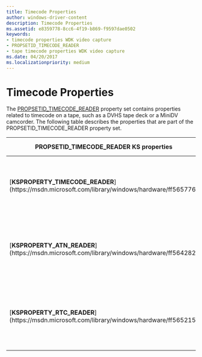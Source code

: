 ```yaml
---
title: Timecode Properties
author: windows-driver-content
description: Timecode Properties
ms.assetid: e8359778-8cc6-4f19-b869-f9597dae0502
keywords:
- timecode properties WDK video capture
- PROPSETID_TIMECODE_READER
- tape timecode properties WDK video capture
ms.date: 04/20/2017
ms.localizationpriority: medium
---
```


# Timecode Properties


The [PROPSETID\_TIMECODE\_READER](https://msdn.microsoft.com/library/windows/hardware/ff567798) property set contains properties related to timecode on a tape, such as a DVHS tape deck or a MiniDV camcorder. The following table describes the properties that are part of the PROPSETID\_TIMECODE\_READER property set.

<table>
<colgroup>
<col width="50%" />
<col width="50%" />
</colgroup>
<thead>
<tr class="header">
<th>PROPSETID_TIMECODE_READER KS properties</th>
<th>Property description</th>
</tr>
</thead>
<tbody>
<tr class="odd">
<td><p>[<strong>KSPROPERTY_TIMECODE_READER</strong>](https://msdn.microsoft.com/library/windows/hardware/ff565776)</p></td>
<td><p>Returns the timecode for the current tape position.</p></td>
</tr>
<tr class="even">
<td><p>[<strong>KSPROPERTY_ATN_READER</strong>](https://msdn.microsoft.com/library/windows/hardware/ff564282)</p></td>
<td><p>Returns the absolute track number for the current tape position.</p></td>
</tr>
<tr class="odd">
<td><p>[<strong>KSPROPERTY_RTC_READER</strong>](https://msdn.microsoft.com/library/windows/hardware/ff565215)</p></td>
<td><p>Returns the relative time counter for the current tape position.</p></td>
</tr>
</tbody>
</table>

 

 

 




